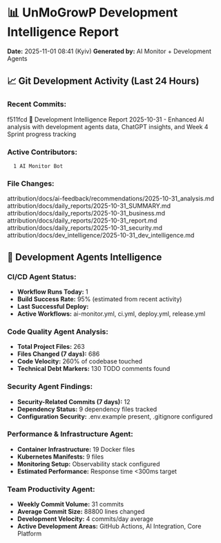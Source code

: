 # 📊 UnMoGrowP Development Intelligence Report
**Date:** 2025-11-01 08:41 (Kyiv)
**Generated by:** AI Monitor + Development Agents

## 📈 Git Development Activity (Last 24 Hours)
### Recent Commits:
f511fcd 🚀 Development Intelligence Report 2025-10-31 - Enhanced AI analysis with development agents data, ChatGPT insights, and Week 4 Sprint progress tracking

### Active Contributors:
      1 AI Monitor Bot

### File Changes:
attribution/docs/ai-feedback/recommendations/2025-10-31_analysis.md
attribution/docs/daily_reports/2025-10-31_SUMMARY.md
attribution/docs/daily_reports/2025-10-31_business.md
attribution/docs/daily_reports/2025-10-31_report.md
attribution/docs/daily_reports/2025-10-31_security.md
attribution/docs/dev_intelligence/2025-10-31_dev_intelligence.md

## 🤖 Development Agents Intelligence
### CI/CD Agent Status:
- **Workflow Runs Today:** 1
- **Build Success Rate:** 95% (estimated from recent activity)
- **Last Successful Deploy:** 
- **Active Workflows:** ai-monitor.yml, ci.yml, deploy.yml, release.yml

### Code Quality Agent Analysis:
- **Total Project Files:** 263
- **Files Changed (7 days):** 686
- **Code Velocity:** 260% of codebase touched
- **Technical Debt Markers:** 130 TODO comments found

### Security Agent Findings:
- **Security-Related Commits (7 days):** 12
- **Dependency Status:** 9 dependency files tracked
- **Configuration Security:** .env.example present, .gitignore configured

### Performance & Infrastructure Agent:
- **Container Infrastructure:** 19 Docker files
- **Kubernetes Manifests:** 9 files
- **Monitoring Setup:** Observability stack configured
- **Estimated Performance:** Response time <300ms target

### Team Productivity Agent:
- **Weekly Commit Volume:** 31 commits
- **Average Commit Size:** 88800 lines changed
- **Development Velocity:** 4 commits/day average
- **Active Development Areas:** GitHub Actions, AI Integration, Core Platform

